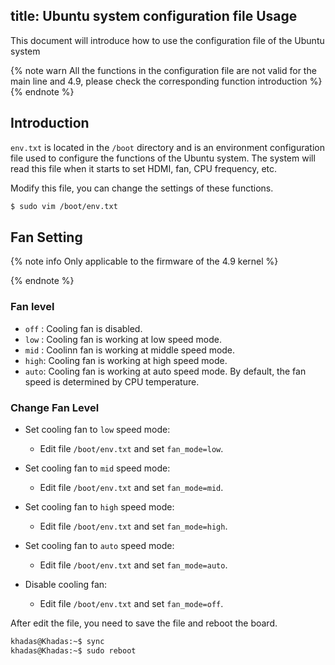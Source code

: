 title: Ubuntu system configuration file Usage
---

This document will introduce how to use the configuration file of the Ubuntu system

{% note warn All the functions in the configuration file are not valid for the main line and 4.9, please check the corresponding function introduction %}
{% endnote %}

## Introduction

`env.txt` is located in the `/boot` directory and is an environment configuration file used to configure the functions of the Ubuntu system.
The system will read this file when it starts to set HDMI, fan, CPU frequency, etc.

Modify this file, you can change the settings of these functions.

```sh
$ sudo vim /boot/env.txt
```

## Fan Setting

{% note info Only applicable to the firmware of the 4.9 kernel %}

{% endnote %}

### Fan level

* `off` : Cooling fan is disabled.
* `low` : Cooling fan is working at low speed mode.
* `mid` : Coolinn fan is working at middle speed mode.
* `high`: Cooling fan is working at high speed mode.
* `auto`: Cooling fan is working at auto speed mode. By default, the fan speed is determined by CPU temperature.

### Change Fan Level

* Set cooling fan to `low` speed mode:

  * Edit file `/boot/env.txt` and set `fan_mode=low`.

* Set cooling fan to `mid` speed mode:

  * Edit file `/boot/env.txt` and set `fan_mode=mid`.

* Set cooling fan to `high` speed mode:

  * Edit file `/boot/env.txt` and set `fan_mode=high`.

* Set cooling fan to `auto` speed mode:

  * Edit file `/boot/env.txt` and set `fan_mode=auto`.

* Disable cooling fan:

  * Edit file `/boot/env.txt` and set `fan_mode=off`.

After edit the file, you need to save the file and reboot the board.

```bash
khadas@Khadas:~$ sync
khadas@Khadas:~$ sudo reboot
```



